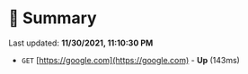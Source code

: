 # 📖 Summary
Last updated: **11/30/2021, 11:10:30 PM**

- `GET` [https://google.com](https://google.com) - **Up** (143ms)
